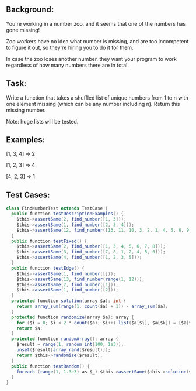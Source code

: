 ## Background:
You're working in a number zoo, and it seems that one of the numbers has gone missing!

Zoo workers have no idea what number is missing, and are too incompetent to figure it out, so they're hiring you to do it for them.

In case the zoo loses another number, they want your program to work regardless of how many numbers there are in total.

## Task:
Write a function that takes a shuffled list of unique numbers from 1 to n with one element missing (which can be any number including n). Return this missing number.

Note: huge lists will be tested.

## Examples:
[1, 3, 4]  =>  2

[1, 2, 3]  =>  4

[4, 2, 3]  =>  1

## Test Cases:
```java
class FindNumberTest extends TestCase {
  public function testDescriptionExamples() {
    $this->assertSame(2, find_number([1, 3]));
    $this->assertSame(1, find_number([2, 3, 4]));
    $this->assertSame(12, find_number([13, 11, 10, 3, 2, 1, 4, 5, 6, 9, 7, 8]));
  }
  public function testFixed() {
    $this->assertSame(2, find_number([1, 3, 4, 5, 6, 7, 8]));
    $this->assertSame(3, find_number([7, 8, 1, 2, 4, 5, 6]));
    $this->assertSame(4, find_number([1, 2, 3, 5]));
  }
  public function testEdge() {
    $this->assertSame(1, find_number([]));
    $this->assertSame(13, find_number(range(1, 12)));
    $this->assertSame(2, find_number([1]));
    $this->assertSame(1, find_number([2]));
  }
  protected function solution(array $a): int {
    return array_sum(range(1, count($a) + 1)) - array_sum($a);
  }
  protected function randomize(array $a): array {
    for ($i = 0; $i < 2 * count($a); $i++) list($a[$j], $a[$k]) = [$a[$k = array_rand($a)], $a[$j = array_rand($a)]];
    return $a;
  }
  protected function randomArray(): array {
    $result = range(1, random_int(100, 1e3));
    unset($result[array_rand($result)]);
    return $this->randomize($result);
  }
  public function testRandom() {
    foreach (range(1, 1.3e3) as $_) $this->assertSame($this->solution($a = $this->randomArray()), find_number($a));
  }
}
```

